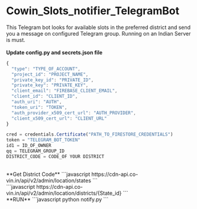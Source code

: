 # Cowin_Slots_notifier_TelegramBot
This Telegram bot looks for available slots in the preferred district and send you a message on configured Telegram group.
Running on an Indian Server is must.<br/>
<br/>
**Update config.py and secrets.json file**<br/>
```javascript
{
  "type": "TYPE_OF_ACCOUNT",
  "project_id": "PROJECT_NAME",
  "private_key_id": "PRIVATE_ID",
  "private_key": "PRIVATE_KEY",
  "client_email": "FIREBASE_CLIENT_EMAIL",
  "client_id": "CLIENT_ID",
  "auth_uri": "AUTH",
  "token_uri": "TOKEN",
  "auth_provider_x509_cert_url": "AUTH_PROVIDER",
  "client_x509_cert_url": "CLIENT_URL"
}

cred = credentials.Certificate("PATH_TO_FIRESTORE_CREDENTIALS")
token = "TELEGRAM_BOT_TOKEN"
id1 = ID_OF_OWNER
qq = TELEGRAM_GROUP_ID
DISTRICT_CODE = CODE_OF YOUR DISTRICT
```
<br/>
**Get District Code**
```javascript
https://cdn-api.co-vin.in/api/v2/admin/location/states
```
<br/>
```javascript
https://cdn-api.co-vin.in/api/v2/admin/location/districts/{State_id}
```
<br/>
**RUN**
```javascript
python notify.py
```
